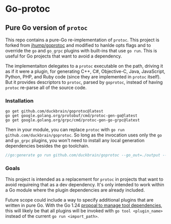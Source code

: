 # Go-protoc

## Pure Go version of `protoc`

This repo contains a pure-Go re-implementation of `protoc`.
This project is forked from [jhump/goprotoc](https://github.com/jhump/goprotoc) and modified to hanlde opts flags and to override the `go` and `go_grpc` plugins with built-ins that use `go run`.
This is useful for Go projects that want to avoid a dependency.

The implementaiton delegates to a `protoc` executable on the path, driving it as if it were a plugin, for generating
C++, C#, Objective-C, Java, JavaScript, Python, PHP, and Ruby code (since they are implemented in `protoc` itself).
But it provides descriptors to `protoc`, parsed by `goprotoc`, instead of having `protoc` re-parse all of the source
code.

### Installation

```shell
go get github.com/duckbrain/goprotoc@latest
go get google.golang.org/protobuf/cmd/protoc-gen-go@latest
go get google.golang.org/grpc/cmd/protoc-gen-go-grpc@latest
```

Then in your module, you can replace `protoc` with `go run github.com/duckbrain/goprotoc`.
So long as the invocation uses only the `go` and `go_grpc` plugins, you won't need to install any local generation dependencies besides the go toolchain.

```go
//go:generate go run github.com/duckbrain/goprotoc --go_out=./output --go_opt=paths=source_relative --go_grpc_out=./output --go_grpc_opt=paths=source_relative schema.proto
```

### Goals

This project is intended as a replacement for `protoc` in projects that want to avoid requireing that as a dev dependency. It's only intended to work within a Go module where the plugin dependencies are already included.

Future scope could include a way to specify additional plugins that are written in pure Go. With the Go 1.24 [propoal to manage tool dependencies](https://go.googlesource.com/proposal/+/54d6775ff71ccbc00c276db2a4e4841d67011cf4/design/48429-go-tool-modules.md), this will likely be that all plugins will be invoked with `go tool <plugin_name>` instead of the current `go run <import_path>`.
